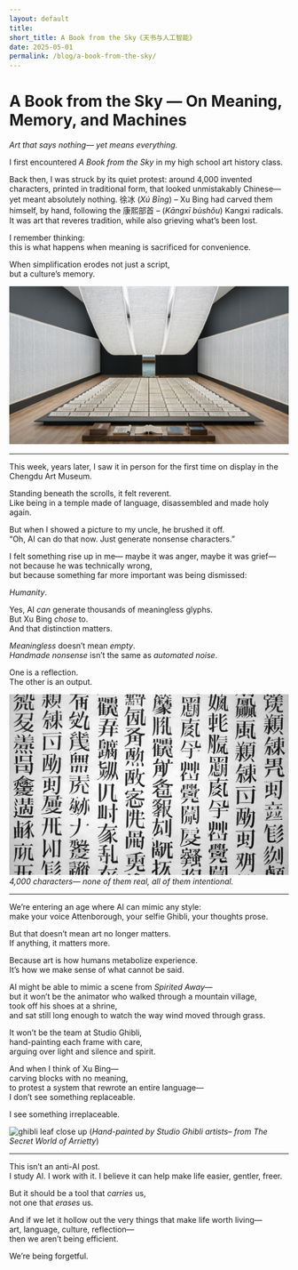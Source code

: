 ```yaml
---
layout: default
title: 
short_title: A Book from the Sky《天书与人工智能》
date: 2025-05-01
permalink: /blog/a-book-from-the-sky/
---
```


# A Book from the Sky — On Meaning, Memory, and Machines
*Art that says nothing— yet means everything.*

I first encountered *A Book from the Sky* in my high school art history class.

Back then, I was struck by its quiet protest: around 4,000 invented characters, printed in traditional form, that looked unmistakably Chinese— yet meant absolutely nothing. 徐冰 (*Xú Bīng*) – Xu Bing had carved them himself, by hand, following the 康熙部首 – (*Kāngxī bùshǒu*) Kangxi radicals. It was art that reveres tradition, while also grieving what’s been lost.

I remember thinking:  
this is what happens when meaning is sacrificed for convenience.

When simplification erodes not just a script,  
but a culture’s memory.

![pic of the full installation](/assets/images/abookfromthesky.png)

---

This week, years later, I saw it in person for the first time on display in the Chengdu Art Museum.

Standing beneath the scrolls, it felt reverent.  
Like being in a temple made of language, disassembled and made holy again.

But when I showed a picture to my uncle, he brushed it off.  
“Oh, AI can do that now. Just generate nonsense characters.”

I felt something rise up in me— maybe it was anger, maybe it was grief— not because he was technically wrong,  
but because something far more important was being dismissed:

*Humanity*.

Yes, AI *can* generate thousands of meaningless glyphs.  
But Xu Bing *chose* to.  
And that distinction matters.

*Meaningless* doesn’t mean *empty*.  
*Handmade nonsense* isn’t the same as *automated noise*.

One is a reflection.  
The other is an output.

![close up of the invented characters](/assets/images/abookfromtheskytext.png)
*4,000 characters— none of them real, all of them intentional.*

---

We’re entering an age where AI can mimic any style:  
make your voice Attenborough, your selfie Ghibli, your thoughts prose.

But that doesn’t mean art no longer matters.  
If anything, it matters more.

Because art is how humans metabolize experience.  
It’s how we make sense of what cannot be said.

AI might be able to mimic a scene from *Spirited Away*—  
but it won’t be the animator who walked through a mountain village,  
took off his shoes at a shrine,  
and sat still long enough to watch the way wind moved through grass.

It won’t be the team at Studio Ghibli,  
hand-painting each frame with care,  
arguing over light and silence and spirit.

And when I think of Xu Bing—  
carving blocks with no meaning,  
to protest a system that rewrote an entire language—  
I don’t see something replaceable.

I see something irreplaceable.

![ghibli leaf close up](/assets/images/ghiblileaf.png)
(*Hand-painted by Studio Ghibli artists– from The Secret World of Arrietty*)

---

This isn’t an anti-AI post.  
I study AI. I work with it. I believe it can help make life easier, gentler, freer.

But it should be a tool that *carries* us,  
not one that *erases* us.

And if we let it hollow out the very things that make life worth living—  
art, language, culture, reflection—  
then we aren’t being efficient.

We’re being forgetful.
